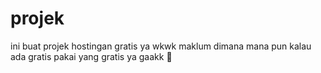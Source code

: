 # projek


ini buat projek hostingan gratis ya wkwk maklum dimana mana pun kalau ada gratis pakai yang gratis ya gaakk 🙊
